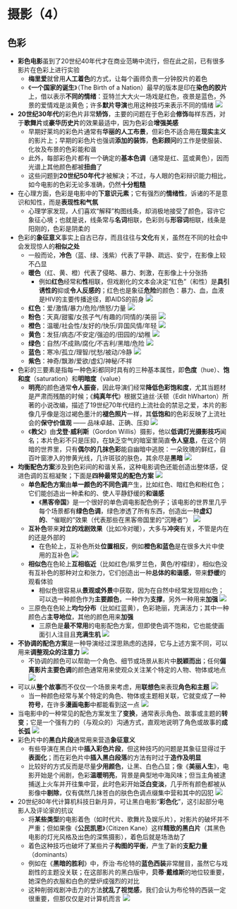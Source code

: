 # 摄影（4）
## 色彩
* **彩色电影**虽到了20世纪40年代才在商业范畴中流行，但在此之前，已有很多影片在色彩上进行实验
  * **梅里爱**就曾用**人工着色**的方式，让每个画师负责一分钟胶片的着色
  * 《**一个国家的诞生**》（The Birth of a Nation）最早的版本是印在**染色的胶片**上，借以表示**不同的情绪**：亚特兰大大火一场戏是红色，夜景是蓝色，外景的爱情戏是淡黄色；许多**默片导演**也用这种技巧来表示不同的情绪
![](images/一个国家的诞生.jpg)
* **20世纪30年代**的彩色片非常**矫饰**，主要的问题在于色彩会**修饰**每样东西，对于**歌舞片**或**豪华历史片**的效果最适中，因为色彩会**增强美感**
  * 早期好莱坞的彩色片通常有**华丽的人工布景**，但彩色不适合用在**现实主义**的影片上；早期的彩色片也强调**添加的装饰**，**色彩顾问**的工作是使服装、化妆及布景的色彩能和谐
  * 此外，每部彩色片都有一个确定的**基本色调**（通常是红、蓝或黄色），因而光谱上其他颜色都被**扭曲**了
  * 这些问题到**20世纪50年代**才被解决；不过，与人眼的色彩辩识能力相比，如今电影的色彩无论多准确，仍然**十分粗糙**
* 在心理方面，色彩是电影中的**下意识元素**；它有强烈的**情绪性**，诉诸的不是意识和知性，而是**表现性和气氛**
  * 心理学家发现，人们喜欢“解释”构图线条，却消极地接受了颜色，容许它象征心境；也就是说，线条常与**名词**相联，色彩则与**形容词**相联，线条是阳刚的，色彩是阴柔的
* 色彩的**象征意义**事实上自古已存，而且往往与**文化**有关，虽然在不同的社会中会发现惊人的**相似之处**
  * 一般而论，**冷色**（蓝、绿、浅紫）代表了平静、疏远、安宁，在影像上较不凸显
  * **暖色**（红、黄、橙）代表了侵略、暴力、刺激，在影像上十分张扬
    * 例如**红色**经常和**性**相联，但戏剧化的文本会决定“红色”（和性）是**具引诱性的**抑或**令人反感的**；红色也是象征**危险**的颜色：暴力、血，血液是HIV的主要传播途径，即AIDS的前身
![](images/红色.jpg)
  * **红色**：爱/激情/暴力/危险/愤怒/力量
![](images/粉色.jpg)
  * **粉色**：天真/甜蜜/女孩子气/有趣的/同情的/美丽
![](images/橙色.jpg)
  * **橙色**：温暖/社会性/友好的/快乐/异国风情/年轻
![](images/黄色.jpg)
  * **黄色**：发狂/病态/不安定/强迫的/田园的/幼稚
![](images/绿色.jpg)
  * **绿色**：自然/不成熟/腐化/不吉利/黑暗/危险
![](images/蓝色.jpg)
  * **蓝色**：寒冷/孤立/理智/忧愁/被动/冷静
![](images/紫色.jpg)
  * **紫色**：神奇/飘渺/爱欲/虚幻/神秘/不祥
* 色彩的三要素是指每一种色彩都同时具有的三种基本属性，即**色度**（hue）、**饱和度**（saturation）和**明暗度**（value）
  * **明亮**的颜色通常**令人振奋**，因此导演们经常**降低色彩饱和度**，尤其当题材是严肃而残酷的时候；《**纯真年代**》根据艾迪丝·沃顿（Edit hWharton）所著的小说改编，描述了19世纪70年代纽约上流社会的禁忌之爱，本片的影像几乎像是泡过褐色墨汁的**褪色照片**一样，其**低饱和**的色彩反映了上流社会的**保守价值观** —— 品味卓越、正确、压抑
![](images/纯真年代.png)
  * 《**教父**》由**戈登·威利斯**（Gordon Willis）摄影，他以**低调灯光摄影技巧**闻名；本片色彩不只是压抑，在缺乏空气的暗室里简直**令人窒息**，在这个阴暗的世界里，只有**偶尔的几抹色彩**能自幽暗中逃脱：一朵玫瑰的鲜红，自百叶窗渗入的惨黄光线，几许斑驳的肤色，其余尽是**黑暗**
![](images/教父.png)
* **均衡配色方案**涉及到色彩间的和谐关系，这种电影调色还能创造出整体感，促进色调的互相凝聚；下面是**四种最常见的配色方案**
![](images/均衡配色方案.jpg)
  * **单色配色方案**由**单一颜色的不同色调**产生，比如红色、暗红色和粉红色；它们能创造出一种柔和的、使人平静舒缓的**和谐感**
    * 《**黑客帝国**》是一个很好的单色调电影配色例子；该电影的世界里几乎每个场景都有**绿色色调**，绿色渗透了所有东西，创造出一种**虚幻的**、“催眠的”效果（代表那些在黑客帝国里的“沉睡者”）
![](images/黑客帝国.jpg)
  * **互补色**带来**对立的戏剧效果**（比如冷对暖），大多与**冲突**有关，不管是内在的还是外部的
    * 在色轮上，互补色所处**位置相反**，例如**橙色和蓝色**是在很多大片中使用的互补色
![](images/天使爱美丽.jpg)
  * **相似色**在色轮上**互相临近**（比如红色/紫罗兰色，黄色/柠檬绿），相似色没有互补色的那种对立和张力，它们创造出一种**总体的和谐感**，带来**舒缓**的观看体验
    * 相似色很容易从**景观或外景**中获取，因为在自然中经常发现相似色；可以选一种颜色作为**主要颜色**，一种作为**支撑**，另外一种用来**加强**
![](images/毒品网络.jpg)
  * 三原色在色轮上**均匀分布**（比如红蓝黄），色彩艳丽，充满活力；其中一种颜色占**主导地位**，其他的颜色用来**加强**
    * 三原色是**最不常用**的电影配色方案，但即使色调不饱和，它也能使画面引人注目且**充满生机**
![](images/狂人皮埃罗.jpg)
* **不协调的配色方案**是一种导演经过深思熟虑的选择，它与上述方案不同，可以用来**调整观众的注意力**
![](images/不协调的配色方案.jpg)
  * 不协调的颜色可以帮助一个角色、细节或场景从影片中**脱颖而出**；任何**偏离影片主要色调**的颜色通常用来使观众关注某个特定的人物、物体或地点
![](images/辛德勒的名单.jpg)
* 可以从**整个故事**而不仅仅一个场景来考虑，用**联想色**来表现**角色和主题**
![](images/橙色代表死亡.jpg)
  * 当一种颜色经常与某个特定的角色、物体或主题相关联，它就变成了一种**符号**，在许多**漫画电影**中都能看到这一点
![](images/杀死比尔.jpg)
* 当电影中的一种常见的配色方案发生了**变换**，通常表示角色、故事或主题的**转变**；它是一个强有力的（与观众的）沟通方式，直观地说明了角色或故事的**成长弧**
![](images/色彩的转变.jpg)
* 彩色片中的**黑白片段**通常用来营造**象征意义**
  * 有些导演在黑白片中**插入彩色片段**，但这种技巧的问题是其象征显得过于**表面化**；而在彩色片中**插入黑白段落**的方法有时过于**造作及明显**
  * 比较好的方式反而是尽量**少用颜色**，让黑、白色凸显；像《**美丽人生**》，电影开始是个闹剧，色彩**温暖明亮**，背景是典型地中海风味；但当主角被逮捕送上火车并开往集中营，此时色彩开始**泛白变淡**，几乎所有颜色都被从影像中**剔除**，仅有偶然几抹苍白的肤色色调点缀集中营和其中的囚犯
![](images/美丽人生.png)
* 20世纪80年代计算机科技日新月异，可让黑白电影“**彩色化**”，这引起部分电影人及评论家的抗议
  * 将**某些类型**的电影着色（如时代片、歌舞片及娱乐片），对影片的破坏并不严重；但如果像《**公民凯恩**》（Citizen Kane）这样**精致的黑白片**（其黑色电影的灯光风格及出色的深焦摄影），着色后就是场浩劫了
  * 着色这种技巧也破坏了某些片子**构图的平衡**，产生了新的**支配力量**（dominants）
  * 例如在《**黑暗的胜利**》中，乔治·布伦特的**蓝色西装**非常醒目，虽然它与戏剧性的主题没关联；在这部影片的黑白版中，**贝蒂·戴维斯**的地位较重要，她深色的衣服和白色的壁炉成强烈的对比
  * 这种削弱戏剧冲击力的方法**扰乱了视觉感**，我们会认为布伦特的西装一定很重要，但那仅仅是对计算机而言
![](images/黑暗的胜利.png)